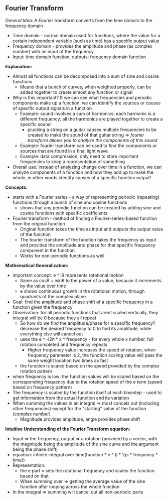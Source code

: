 ## Fourier Transform

_General Idea:_ A Fourier transform converts from the time domain to the frequency domain
 * Time domain - normal domain used for functions, where the value for a certain independent variable (such as time) has a specific output value
 * Frequency domain - provides the amplitude and phase (as complex number) with an input of the frequency
 * Input: time domain function, outputs: frequency domain function

**Explanation:**
 * Almost all functions can be decomposed into a sum of sine and cosine functions
   * Means that a bunch of curves, when weighted properly, can be added together to create almost any function or signal
 * Why is this important? If we can see what frequencies and periodic components make up a function, we can identify the sources or causes of specific output signals in a function
   * Example: sound involves a sum of harmonics: each harmonic is a different frequency; all the harmonics are played together to create a specific sound
     * plucking a string on a guitar causes multiple frequencies to be created to make the sound of that guitar string => _fourier transform allows you to analyze the components of this sound_
   * Example: fourier transform can be used to find the components or sources that are found in a final light wave
   * Example: data compression, only need to store important frequencies to keep a representation of something
 * Overall use: instead of analyzing change over time in a function, we can analyze components of a function and how they add up to make the whole, in other words identify causes of a specific function output!

**Concepts:**
 * starts with a Fourier series - a way of representing periodic (repeating) functions through a bunch of sine and cosine functions
   * shows that any periodic function can be created by adding sine and cosine functions with specific coefficients
 * Fourier transform - method of finding a Fourier-series-based function from the original function
   * Original function takes the time as input and outputs the output value of the function
   * The fourier transform of the function takes the frequency as input and provides the amplitude and phase for that specific frequency component in the function
   * Works for non-periodic functions as well

**Mathematical Generalization:**
 * important concept: e ^ iθ represents rotational motion
   * Same as cosθ + isinθ to the power of a value, because it increments by the value over time
   * e shows continuous growth in the rotational motion, through quadrants of the complex plane
 * Goal: find the amplitude and phase shift of a specific frequency in a function given the frequency
 * Observation: for all periodic functions that arent scaled vertically, they integral will be 0 because they all repeat
   * So how do we find the amplitude/phase for a specific frequency? decrease the desired frequency to 0 to find its amplitude, while everything else will cancel out
   * uses the e ^ -i2π * x * frequency - for every whole x number, full rotation completed and frequency repeats
     * Higher frequency value increases the speed of rotation, when frequency parameter is 2, the function scaling value will pass the same weight location two times as fast
   * the function is scaled based on the speed provided by the complex rotation pattern
 * when frequency is low: the function values will be scaled based on the corresponding frequency due to the rotation speed of the e term (speed based on frequency pattern)
 * The frequency is scaled by the function itself at each timestep - used to get information from the actual function and its variation
 * When summing the values in an integral => most cancels out (including other frequencies) except for the "starting" value of the function (complex number)
   * Magnitude provides amplitude, angle provides phase shift

**Intuitive Understanding of the Fourier Transform equation:**
 * Input => the frequency, output => a rotation (provided by a vector, with the magnitude being the amplitude of the sine curve and the argument being the phase shift)
 * equation: infinite integral over time(function * e ^ (i * 2pi * frequency * time))
 * Representation:
   * the e part = sets the rotational frequency and scales the function based on that
   * When summing over => getting the average value of the sine function after looping across the whole function
 * In the integral => summing will cancel out all non-periodic parts